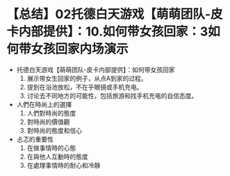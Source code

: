 # 【总结】02托德白天游戏【萌萌团队-皮卡内部提供】：10.如何带女孩回家：3如何带女孩回家内场演示

-   托德白天游戏【萌萌团队-皮卡内部提供】：如何带女孩回家
    1.  展示带女生回家的例子，从点A到家的过程。
    2.  提到在浴池放松，不在乎眼镜或手机充电。
    3.  讨论去不同地方的可能性，包括旅游和找手机充电的自信态度。
-   人們在時尚上的選擇
    1.  人們對時尚的態度
    2.  對時尚的價值觀
    3.  對時尚的態度和信心
-   忐忑的重要性
    1.  在做事情時的心態
    2.  在與他人互動時的態度
    3.  在處理事情時的耐心和冷靜
